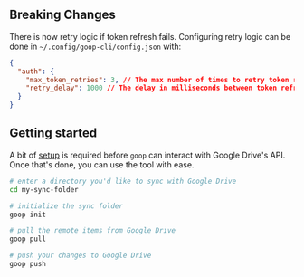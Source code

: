 ## Breaking Changes

There is now retry logic if token refresh fails. Configuring retry logic can be done in `~/.config/goop-cli/config.json` with:

```json
{
  "auth": {
    "max_token_retries": 3, // The max number of times to retry token refreshes
    "retry_delay": 1000 // The delay in milliseconds between token refreshes
  }
}
```


## Getting started

A bit of [setup](https://github.com/yojoecapital/goop-cli?tab=readme-ov-file#setup) is required before `goop` can interact with Google Drive's API. Once that's done, you can use the tool with ease.

```bash
# enter a directory you'd like to sync with Google Drive
cd my-sync-folder

# initialize the sync folder
goop init 

# pull the remote items from Google Drive
goop pull

# push your changes to Google Drive
goop push
```

